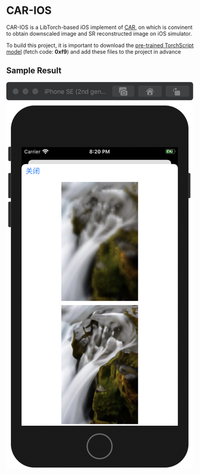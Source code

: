 # CAR-IOS

CAR-IOS is a LibTorch-based iOS implement of [CAR](https://github.com/sunwj/CAR), on which is convinent to obtain downscaled image and SR reconstructed image on iOS simulator.

To build this project, it is important to download the [pre-trained TorchScript model](https://pan.baidu.com/s/1cjxW9w296svor2x6nuCcjg) (fetch code: **0xf9**) and add these files to the project in advance

## Sample Result

![E059B25C8488BC1B81F6E7683D7CF664](images/E059B25C8488BC1B81F6E7683D7CF664-8232712.png)